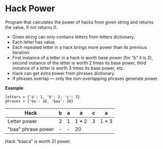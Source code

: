 # Hack Power
Program that calculates the power of hacks from given string and returns the value, if not returns 0. 
- Given string can only contains letters from letters dictionary.
- Each letter has value. 
- Each repeated letter in a hack brings more power than its previous iteration.
- First instance of a letter in a hack is worth base power (for “b” it is 2), second instance of the letter is worth 2 times its base power, third instance of a letter is worth 3 times its base power, etc.
- Hack can get extra power from phrases dictionary.
- If phrases overlap — only the non-overlapping phrases generate power.

**Example**: 
```
letters = {'a': 1, 'b': 2, 'c': 3}
phrases = {'ba': 10, 'baa': 20}
```

| Hack | b | a | a | c | a |
| ------ | ------ | ------ | ------ | ------ | ------ |
| Letter power | 2 | 1 | 1 * 2 | 3 | 1 * 3 |
| "baa" phrase power |-|-| 20| | |

Hack “baaca” is worth 31 power.
